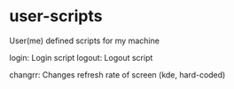 # user-scripts

User(me) defined scripts for my machine

login: Login script
logout: Logout script

changrr: Changes refresh rate of screen (kde, hard-coded)
